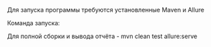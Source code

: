 Для запуска программы требуются установленные Maven и Allure

Команда запуска:

Для полной сборки и вывода отчёта - mvn clean test allure:serve
